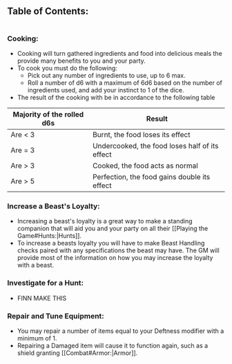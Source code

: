 ## Table of Contents:
```table-of-contents
```
### Cooking:
- Cooking will turn gathered ingredients and food into delicious meals the provide many benefits to you and your party. 
- To cook you must do the following:
	- Pick out any number of ingredients to use, up to 6 max. 
	- Roll a number of d6 with a maximum of 6d6 based on the number of ingredients used, and add your instinct to 1 of the dice. 
- The result of the cooking with be in accordance to the following table

| Majority of the rolled d6s | Result                                         |
| -------------------------- | ---------------------------------------------- |
| Are < 3                    | Burnt, the food loses its effect               |
| Are = 3                    | Undercooked, the food loses half of its effect |
| Are > 3                    | Cooked, the food acts as normal                |
| Are > 5                    | Perfection, the food gains double its effect   |
### Increase a Beast's Loyalty:
- Increasing a beast's loyalty is a great way to make a standing companion that will aid you and your party on all their [[Playing the Game#Hunts:|Hunts]]. 
- To increase a beasts loyalty you will have to make Beast Handling checks paired with any specifications the beast may have. The GM will provide most of the information on how you may increase the loyalty with a beast.
### Investigate for a Hunt:
- FINN MAKE THIS
### Repair and Tune Equipment:
- You may repair a number of items equal to your Deftness modifier with a minimum of 1. 
- Repairing a Damaged item will cause it to function again, such as a shield granting [[Combat#<font style="color 2b8eff">Armor</font>:|Armor]]. 
